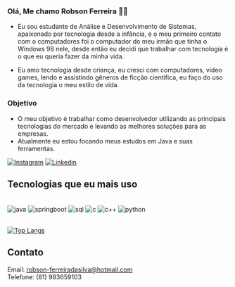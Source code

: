 ### Olá, Me chamo Robson Ferreira 👩‍💻

- Eu sou estudante de Análise e Desenvolvimento de Sistemas, apaixonado por tecnologia desde a infância, e o meu primeiro contato com o computadores foi o computador do meu irmão que tinha o Windows 98 nele, desde então eu decidi que trabalhar com tecnologia é o que eu queria fazer da minha vida. 

- Eu amo tecnologia desde criança, eu cresci com computadores, video games, lendo e assistindo gêneros de ficção cientifica, eu faço do uso da tecnologia o meu estilo de vida. 

### Objetivo

- O meu objetivo é trabalhar como desenvolvedor utilizando as principais tecnologias do mercado e levando as melhores soluções para as empresas. 
- Atualmente eu estou focando meus estudos em Java e suas ferramentas.

[![Instagram](https://img.shields.io/badge/Instagram-E4405F?style=for-the-badge&logo=instagram&logoColor=white)](https://www.instagram.com/rob_ferreira88/) [![Linkedin](https://img.shields.io/badge/LinkedIn-0077B5?style=for-the-badge&logo=linkedin&logoColor=white)](https://www.linkedin.com/in/robson-ferreira-508247134/)

## Tecnologias que eu mais uso 

<div style="display: inline_block"><br/>
<img align="center" alt="java"src="https://img.shields.io/badge/Java-ED8B00?style=for-the-badge&logo=java&logoColor=white" /> <img align="center" alt="springboot"src="https://img.shields.io/badge/Spring-6DB33F?style=for-the-badge&logo=spring&logoColor=white"/> <img align="center" alt="sql"src="https://img.shields.io/badge/MySQL-00000F?style=for-the-badge&logo=mysql&logoColor=white"/> <img align="center" alt="c"src="https://img.shields.io/badge/C-00599C?style=for-the-badge&logo=c&logoColor=white"/> <img align="center" alt="c++"src="https://img.shields.io/badge/C%2B%2B-00599C?style=for-the-badge&logo=c%2B%2B&logoColor=white"/> <img align="center" alt="python"src="https://img.shields.io/badge/Python-14354C?style=for-the-badge&logo=python&logoColor=white"/> </div><br> 

[![Top Langs](https://github-readme-stats.vercel.app/api/top-langs/?username=RobsonFe&layout=compact)](https://github.com/anuraghazra/github-readme-stats)
## Contato

Email: robson-ferreiradasilva@hotmail.com<br>
Telefone: (81) 983659103
